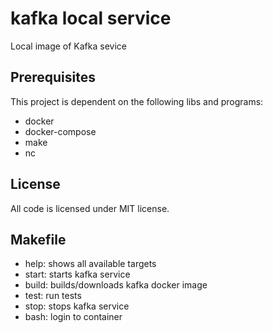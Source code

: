 # kafka local service
Local image of Kafka sevice

## Prerequisites
This project is dependent on the following libs and programs:
- docker
- docker-compose
- make
- nc

## License
All code is licensed under MIT license.

## Makefile
- help:  shows all available targets
- start: starts kafka service
- build: builds/downloads kafka docker image
- test:  run tests
- stop:  stops kafka service
- bash:  login to container

